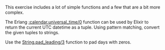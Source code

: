 This exercise includes a lot of simple functions and a few that are a bit more complex.

The Erlang [:calendar.universal_time/0](http://erlang.org/doc/man/calendar.html#universal_time-0) function can be used by Elixir to return the current UTC datetime as a tuple. Using pattern matching, convert the given tuples to strings.

Use the [String.pad_leading/3](https://hexdocs.pm/elixir/String.html#pad_leading/3) function to pad days with zeros.

